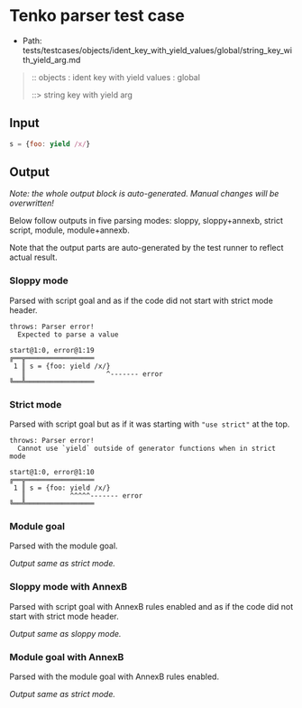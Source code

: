 # Tenko parser test case

- Path: tests/testcases/objects/ident_key_with_yield_values/global/string_key_with_yield_arg.md

> :: objects : ident key with yield values : global
>
> ::> string key with yield arg

## Input


`````js
s = {foo: yield /x/}
`````

## Output

_Note: the whole output block is auto-generated. Manual changes will be overwritten!_

Below follow outputs in five parsing modes: sloppy, sloppy+annexb, strict script, module, module+annexb.

Note that the output parts are auto-generated by the test runner to reflect actual result.

### Sloppy mode

Parsed with script goal and as if the code did not start with strict mode header.

`````
throws: Parser error!
  Expected to parse a value

start@1:0, error@1:19
╔══╦═════════════════
 1 ║ s = {foo: yield /x/}
   ║                    ^------- error
╚══╩═════════════════

`````

### Strict mode

Parsed with script goal but as if it was starting with `"use strict"` at the top.

`````
throws: Parser error!
  Cannot use `yield` outside of generator functions when in strict mode

start@1:0, error@1:10
╔══╦═════════════════
 1 ║ s = {foo: yield /x/}
   ║           ^^^^^------- error
╚══╩═════════════════

`````

### Module goal

Parsed with the module goal.

_Output same as strict mode._

### Sloppy mode with AnnexB

Parsed with script goal with AnnexB rules enabled and as if the code did not start with strict mode header.

_Output same as sloppy mode._

### Module goal with AnnexB

Parsed with the module goal with AnnexB rules enabled.

_Output same as strict mode._
